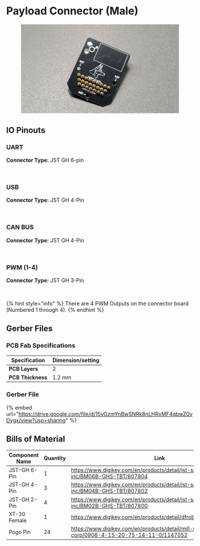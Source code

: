 # Payload Connector (Male)



<figure><img src="../.gitbook/assets/20231030_235255.jpg" alt=""><figcaption></figcaption></figure>







## IO Pinouts



### UART

**Connector Type:** JST GH 6-pin

<figure><img src="../.gitbook/assets/UART IO Schematic.png" alt=""><figcaption></figcaption></figure>

### USB

**Connector Type:** JST GH 4-Pin



<figure><img src="../.gitbook/assets/USB IO Schematic.png" alt=""><figcaption></figcaption></figure>

### CAN BUS

**Connector Type:** JST GH 4-Pin

<figure><img src="../.gitbook/assets/CAN BUS IO Schematic.png" alt=""><figcaption></figcaption></figure>



### PWM (1-4)

**Connector Type:** JST GH 3-Pin

<figure><img src="../.gitbook/assets/PWM IO Schematic.png" alt=""><figcaption></figcaption></figure>

{% hint style="info" %}
There are 4 PWM Outputs on the connector board (Numbered 1 through 4).
{% endhint %}

## Gerber Files

### PCB Fab Specifications

| Specification     | Dimension/setting |
| ----------------- | ----------------- |
| **PCB Layers**    | 2                 |
| **PCB Thickness** | 1.2 mm            |

### Gerber File

{% embed url="https://drive.google.com/file/d/15yGzmYnBwSNRk8nLHRvMF4qbwZ0yDygx/view?usp=sharing" %}

## Bills of Material



<table><thead><tr><th>Component Name</th><th data-type="number">Quantity</th><th>Link</th></tr></thead><tbody><tr><td>JST-GH 6-Pin</td><td>1</td><td><a href="https://www.digikey.com/en/products/detail/jst-sales-america-inc/BM06B-GHS-TBT/807804">https://www.digikey.com/en/products/detail/jst-sales-america-inc/BM06B-GHS-TBT/807804</a></td></tr><tr><td>JST-GH 4-Pin</td><td>3</td><td><a href="https://www.digikey.com/en/products/detail/jst-sales-america-inc/BM04B-GHS-TBT/807802">https://www.digikey.com/en/products/detail/jst-sales-america-inc/BM04B-GHS-TBT/807802</a></td></tr><tr><td>JST-GH 2-Pin</td><td>4</td><td><a href="https://www.digikey.com/en/products/detail/jst-sales-america-inc/BM02B-GHS-TBT/807800">https://www.digikey.com/en/products/detail/jst-sales-america-inc/BM02B-GHS-TBT/807800</a></td></tr><tr><td>XT-30 Female</td><td>1</td><td><a href="https://www.digikey.com/en/products/detail/dfrobot/FIT0586/9559255">https://www.digikey.com/en/products/detail/dfrobot/FIT0586/9559255</a></td></tr><tr><td>Pogo Pin</td><td>24</td><td><a href="https://www.digikey.com/en/products/detail/mill-max-manufacturing-corp/0906-4-15-20-75-14-11-0/1147052">https://www.digikey.com/en/products/detail/mill-max-manufacturing-corp/0906-4-15-20-75-14-11-0/1147052</a></td></tr></tbody></table>
